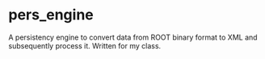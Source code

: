 pers_engine
===========

A persistency engine to convert data from ROOT binary format to XML and subsequently process it. Written for my class.
